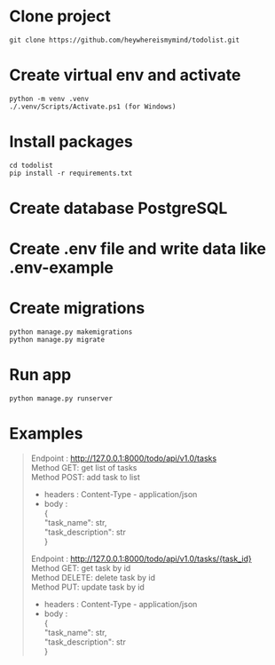 # Clone project
```
git clone https://github.com/heywhereismymind/todolist.git
```

# Create virtual env and activate
```
python -m venv .venv
./.venv/Scripts/Activate.ps1 (for Windows)
```

# Install packages
```
cd todolist
pip install -r requirements.txt
```
# Create database PostgreSQL

# Create .env file and write data like .env-example

# Create migrations
```
python manage.py makemigrations
python manage.py migrate
```

# Run app
```
python manage.py runserver
```

# Examples
> Endpoint : http://127.0.0.1:8000/todo/api/v1.0/tasks  
>Method GET: get list of tasks  
>Method POST: add task to list
>- headers : Content-Type - application/json
>- body :  
{     
    "task_name": str,  
    "task_description": str  
} 
>  
>Endpoint : http://127.0.0.1:8000/todo/api/v1.0/tasks/{task_id}  
>Method GET: get task by id  
>Method DELETE: delete task by id  
>Method PUT: update task by id
>- headers : Content-Type - application/json
>- body :  
{     
    "task_name": str,  
    "task_description": str  
} 
